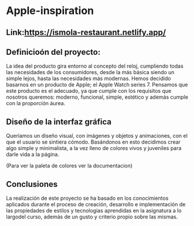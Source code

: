 # Apple-inspiration

## Link:https://ismola-restaurant.netlify.app/

## Definicioón del proyecto:

La idea del producto gira entorno al concepto del reloj, cumpliendo todas las necesidades de los consumidores, desde la más básica siendo un simple lejos, hasta las necesidades más modernas.
Hemos decidido basarnos en un producto de Apple; el Apple Watch series 7. Pensamos que este producto es el adecuado, ya que cumple con los requisitos que nosotros queremos: moderno, funcional, simple, estético y además cumple con la proporción áurea.

## Diseño de la interfaz gráfica

Queríamos un diseño visual, con imágenes y objetos y animaciones, con el que el usuario se sintiera cómodo. Basándonos en esto decidimos crear algo simple y minimalista, a la vez lleno de colores vivos y juveniles para darle vida a la página.

(Para ver la paleta de colores ver la documentacion)

## Conclusiones

La realización de este proyecto se ha basado en los conocimientos aplicados durante el proceso de creación, desarrollo e implementación de las propiedades de estilos y tecnologias aprendidas en la asignatura a lo largodel curso, además de un gusto y criterio propio sobre las mismas.
